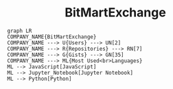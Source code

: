 <h1 align="center">BitMartExchange</h1>

```mermaid
graph LR
COMPANY_NAME{BitMartExchange}
COMPANY_NAME ---> U{Users} ---> UN[2]
COMPANY_NAME ---> R{Repositories} ---> RN[7]
COMPANY_NAME ---> G{Gists} ---> GN[35]
COMPANY_NAME ---> ML{Most Used<br>Languages}
ML --> JavaScript[JavaScript]
ML --> Jupyter_Notebook[Jupyter Notebook]
ML --> Python[Python]
```
